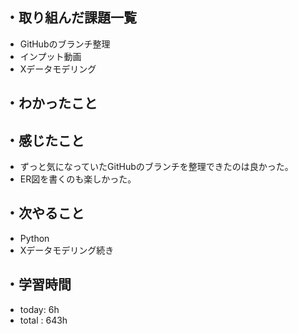 ## ・取り組んだ課題一覧
- GitHubのブランチ整理
- インプット動画
- Xデータモデリング


## ・わかったこと


## ・感じたこと
- ずっと気になっていたGitHubのブランチを整理できたのは良かった。
- ER図を書くのも楽しかった。

## ・次やること
- Python
- Xデータモデリング続き


## ・学習時間
- today:  6h
- total  : 643h